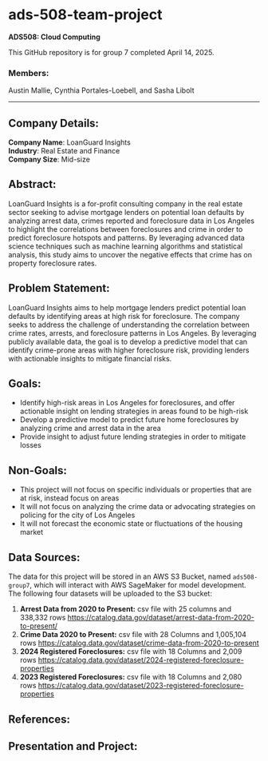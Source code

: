 # ads-508-team-project

**ADS508: Cloud Computing**

This GitHub repository is for group 7 completed April 14, 2025.

### Members:
Austin Mallie, Cynthia Portales-Loebell, and Sasha Libolt

---

## Company Details:

**Company Name**: LoanGuard Insights  
**Industry**: Real Estate and Finance  
**Company Size**: Mid-size

## Abstract:
LoanGuard Insights is a for-profit consulting company in the real estate sector seeking to advise mortgage lenders on potential loan defaults by analyzing arrest data, crimes reported and foreclosure data in Los Angeles to highlight the correlations between foreclosures and crime in order to predict foreclosure hotspots and patterns. By leveraging advanced data science techniques such as machine learning algorithms and statistical analysis, this study aims to uncover the negative effects that crime has on property foreclosure rates. 

## Problem Statement:
LoanGuard Insights aims to help mortgage lenders predict potential loan defaults by identifying areas at high risk for foreclosure. The company seeks to address the challenge of understanding the correlation between crime rates, arrests, and foreclosure patterns in Los Angeles. By leveraging publicly available data, the goal is to develop a predictive model that can identify crime-prone areas with higher foreclosure risk, providing lenders with actionable insights to mitigate financial risks.

## Goals:
- Identify high-risk areas in Los Angeles for foreclosures, and offer actionable insight on lending strategies in areas found to be high-risk
- Develop a predictive model to predict future home foreclosures by analyzing crime and arrest data in the area
- Provide insight to adjust future lending strategies in order to mitigate losses

## Non-Goals:
- This project will not focus on specific individuals or properties that are at risk, instead focus on areas
- It will not focus on analyzing the crime data or advocating strategies on policing for the city of Los Angeles
- It will not forecast the economic state or fluctuations of the housing market

## Data Sources:
The data for this project will be stored in an AWS S3 Bucket, named `ads508-group7`, which will interact with AWS SageMaker for model development. The following four datasets will be uploaded to the S3 bucket:

1. **Arrest Data from 2020 to Present:**
csv file with 25 columns and 338,332 rows
https://catalog.data.gov/dataset/arrest-data-from-2020-to-present/
3. **Crime Data 2020 to Present:**
csv file with 28 Columns and 1,005,104 rows
https://catalog.data.gov/dataset/crime-data-from-2020-to-present
5. **2024 Registered Foreclosures:**
csv file with 18 Columns and 2,009 rows
https://catalog.data.gov/dataset/2024-registered-foreclosure-properties
7. **2023 Registered Foreclosures:**
csv file with 18 Columns and 2,080 rows
https://catalog.data.gov/dataset/2023-registered-foreclosure-properties

## References:

## Presentation and Project:
